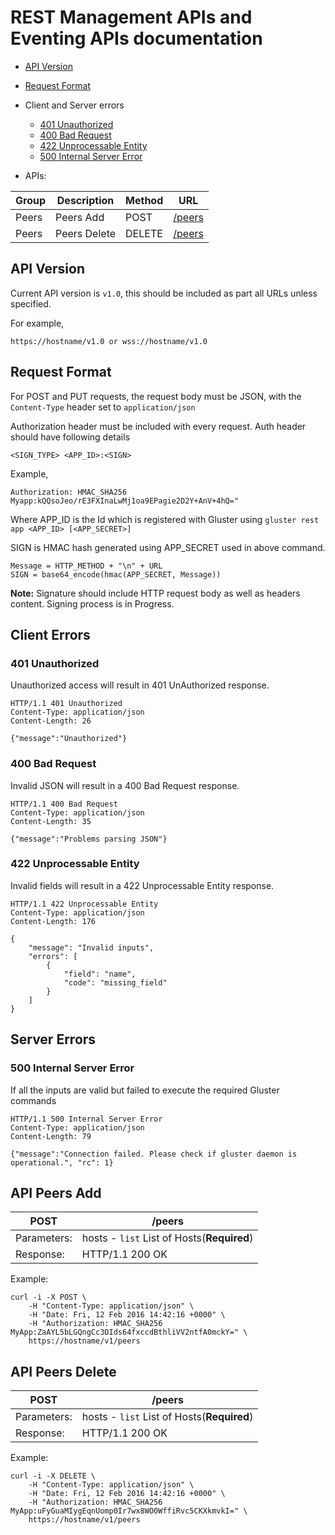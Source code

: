 # REST Management APIs and Eventing APIs documentation

- [API Version](#api_version)
- [Request Format](#head_request_format)
- Client and Server errors
   - [401 Unauthorized](#head_client_error_401)
   - [400 Bad Request](#head_client_error_400)
   - [422 Unprocessable Entity](#head_client_error_422)
   - [500 Internal Server Error](#head_server_error_500)

- APIs:

|Group          |Description           |Method |URL|
|---------------|----------------------|-------|---|
|Peers|Peers Add|POST|[/peers](#head_peers_add)|
|Peers|Peers Delete|DELETE|[/peers](#head_peers_delete)|

## <a name="head_api_version"></a>API Version
Current API version is `v1.0`, this should be included as part all
URLs unless specified.

For example,

    https://hostname/v1.0 or wss://hostname/v1.0


## <a name="head_request_format"></a>Request Format
For POST and PUT requests, the request body must be JSON, with the
`Content-Type` header set to `application/json`

Authorization header must be included with every request. Auth header
should have following details

    <SIGN_TYPE> <APP_ID>:<SIGN>

Example,

	Authorization: HMAC_SHA256 Myapp:kQQsoJeo/rE3FXInaLwMj1oa9EPagie2D2Y+AnV+4hQ="

Where APP_ID is the Id which is registered with Gluster using `gluster
rest app <APP_ID> [<APP_SECRET>]`

SIGN is HMAC hash generated using APP_SECRET used in above command.

    Message = HTTP_METHOD + "\n" + URL
    SIGN = base64_encode(hmac(APP_SECRET, Message))

**Note:** Signature should include HTTP request body as well as
  headers content. Signing process is in Progress.

## Client Errors
### <a name="head_client_error_401"></a>401 Unauthorized
Unauthorized access will result in 401 UnAuthorized response.

    HTTP/1.1 401 Unauthorized
    Content-Type: application/json
    Content-Length: 26

    {"message":"Unauthorized"}

### <a name="head_client_error_400"></a>400 Bad Request
Invalid JSON will result in a 400 Bad Request response.

    HTTP/1.1 400 Bad Request
    Content-Type: application/json
    Content-Length: 35

    {"message":"Problems parsing JSON"}

### <a name="head_client_error_422"></a>422 Unprocessable Entity
Invalid fields will result in a 422 Unprocessable Entity response.

    HTTP/1.1 422 Unprocessable Entity
    Content-Type: application/json
    Content-Length: 176

    {
        "message": "Invalid inputs",
        "errors": [
            {
                "field": "name",
                "code": "missing_field"
            }
        ]
    }

## Server Errors
### <a name="head_server_error_500"></a>500 Internal Server Error
If all the inputs are valid but failed to execute the required Gluster commands

    HTTP/1.1 500 Internal Server Error
    Content-Type: application/json
    Content-Length: 79

    {"message":"Connection failed. Please check if gluster daemon is
    operational.", "rc": 1}

## <a name="head_peers_add">API Peers Add
|POST       |/peers|
|-----------|-----------------|
|Parameters:| hosts - `list` List of Hosts(**Required**)|
|Response: |HTTP/1.1 200 OK|

Example:

    curl -i -X POST \
        -H "Content-Type: application/json" \
        -H "Date: Fri, 12 Feb 2016 14:42:16 +0000" \
        -H "Authorization: HMAC_SHA256 MyApp:ZaAYL5bLGQngCc3OIds64fxccdBthliVV2ntfA0mckY=" \
        https://hostname/v1/peers

## <a name="head_peers_delete">API Peers Delete
|POST       |/peers|
|-----------|-----------------|
|Parameters:| hosts - `list` List of Hosts(**Required**)|
|Response: |HTTP/1.1 200 OK|

Example:

    curl -i -X DELETE \
        -H "Content-Type: application/json" \
        -H "Date: Fri, 12 Feb 2016 14:42:16 +0000" \
        -H "Authorization: HMAC_SHA256 MyApp:uFyGuaMIygEqnUomp0Ir7wx8WO0WffiRvc5CKXkmvkI=" \
        https://hostname/v1/peers

